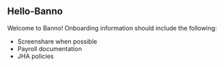 ## Hello-Banno
Welcome to Banno! Onboarding information should include the following:

* Screenshare when possible
* Payroll documentation
* JHA policies
